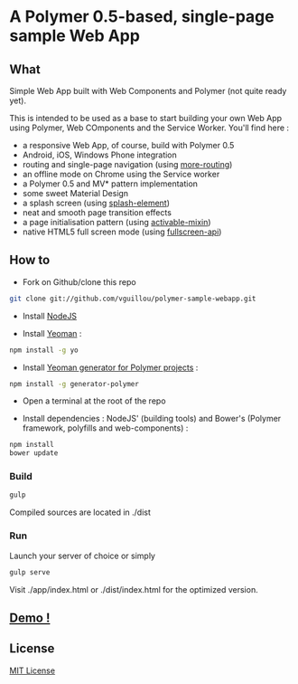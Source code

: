 # A Polymer 0.5-based, single-page sample Web App

## What

Simple Web App built with Web Components and Polymer (not quite ready yet).

This is intended to be used as a base to start building your own Web App using Polymer, Web COmponents and the Service Worker.
You'll find here :
* a responsive Web App, of course, build with Polymer 0.5
* Android, iOS, Windows Phone integration
* routing and single-page navigation (using [more-routing](https://github.com/PolymerLabs/more-routing))
* an offline mode on Chrome using the Service worker
* a Polymer 0.5 and MV* pattern implementation
* some sweet Material Design
* a splash screen (using [splash-element](https://github.com/vguillou/splash-element))
* neat and smooth page transition effects
* a page initialisation pattern (using [activable-mixin](https://github.com/vguillou/activable-mixin))
* native HTML5 full screen mode (using [fullscreen-api](https://github.com/vguillou/fullscreen-api))


## How to

* Fork on Github/clone this repo
```sh
git clone git://github.com/vguillou/polymer-sample-webapp.git
```

* Install [NodeJS](https://nodejs.org/download/)

* Install [Yeoman](http://yeoman.io/) :
```sh
npm install -g yo
```

* Install [Yeoman generator for Polymer projects](https://github.com/yeoman/generator-polymer#yeoman-generator-for-polymer-projects) :
```sh
npm install -g generator-polymer
```

* Open a terminal at the root of the repo

* Install dependencies : NodeJS' (building tools) and Bower's (Polymer framework, polyfills and web-components) :
```sh
npm install
bower update
```

### Build
```sh
gulp
```
Compiled sources are located in ./dist

### Run
Launch your server of choice or simply
```sh
gulp serve
```
Visit ./app/index.html or ./dist/index.html for the optimized version.

## [Demo !](https://vguillou.github.io/psw-0.5/)

## License

[MIT License](http://opensource.org/licenses/MIT)
